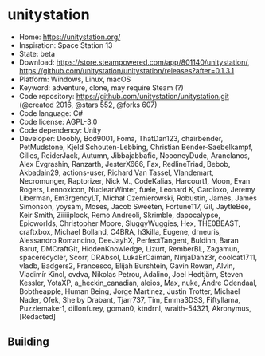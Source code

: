 # unitystation

- Home: https://unitystation.org/
- Inspiration: Space Station 13
- State: beta
- Download: https://store.steampowered.com/app/801140/unitystation/, https://github.com/unitystation/unitystation/releases?after=0.1.3.1
- Platform: Windows, Linux, macOS
- Keyword: adventure, clone, may require Steam (?)
- Code repository: https://github.com/unitystation/unitystation.git (@created 2016, @stars 552, @forks 607)
- Code language: C#
- Code license: AGPL-3.0
- Code dependency: Unity
- Developer: Doobly, Bod9001, Foma, ThatDan123, chairbender, PetMudstone, Kjeld Schouten-Lebbing, Christian Bender-Saebelkampf, Gilles, ReiderJack, Autumn, Jibbajabbafic, NoooneyDude, Aranclanos, Alex Evgrashin, Ranzarth, JesterX666, Fax, RedlineTriad, Bebob, Akbadain29, actions-user, Richard Van Tassel, Vlandemart, Necromunger, Raptorizer, Nick M., CodeKalias, Harcourt1, Moon, Evan Rogers, Lennoxicon, NuclearWinter, fuele, Leonard K, Cardioxo, Jeremy Liberman, Em3rgencyLT, Michał Czemierowski, Robustin, James, James Simonson, yoysam, Moses, Jacob Sweeten, Fortune117, Gil, JaytleBee, Keir Smith, Ziiiiiplock, Remo Andreoli, Skrimble, dapocalypse, Epicworlds, Christopher Moore, SluggyWuggies, Hex, THE0BEAST, craftxbox, Michael Bolland, C4BRA, h3killa, Eugene, drneuris, Alessandro Romancino, DeeJayhX, PerfectTangent, Buldinn, Baran Barut, DMCraftGit, HiddenKnowledge, Lizurt, RemberBL, Zagamun, spacerecycler, Scorr, DRAbsol, LukaErCaiman, NinjaDanz3r, coolcat1711, vladb, Badgers2, Francesco, Elijah Burshtein, Gavin Rowan, Alvin, Vladimír Kincl, cvdva, Nikolas Petrou, Adalino, Joel Hedtjärn, Steven Kessler, YotaXP, a_heckin_canadian, aleios, Max, nuke, Andre Odendaal, Bobtheapple, Human Being, Jorge Martinez, Justin Trotter, Michael Nader, Ofek, Shelby Drabant, Tjarr737, Tim, Emma3DSS, Fiftyllama, Puzzlemaker1, dillonfurey, goman0, ktndrnl, wraith-54321, Akronymus, [Redacted]

## Building
